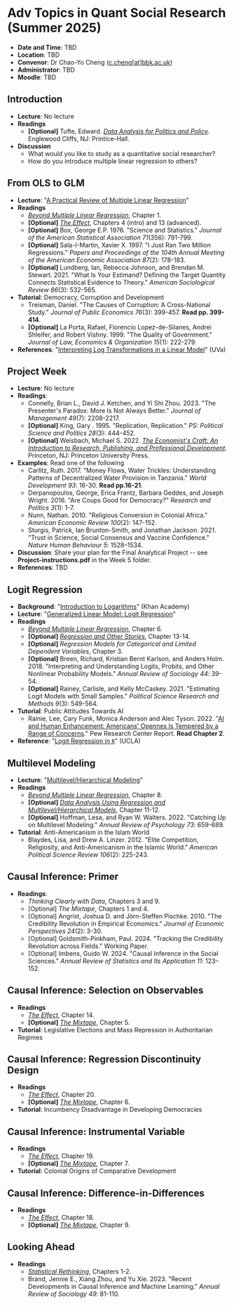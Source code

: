 # Adv Topics in Quant Social Research (Summer 2025)

- **Date and Time**: TBD
- **Location**: TBD
- **Convenor**: Dr Chao-Yo Cheng ([c.cheng[at]bbk.ac.uk](mailto:c.cheng@bbk.ac.uk))
- **Administrator**: TBD
- **Moodle**: TBD 

## Introduction

 - **Lecture**: No lecture
 - **Readings**
    - **[Optional]** Tufte, Edward. [*Data Analysis for Politics and Policy*](https://www.edwardtufte.com/tufte/dapp). Englewood Cliffs, NJ: Printice-Hall.
 - **Discussion**
	- What would you like to study as a quantitative social researcher?
	- How do you introduce multiple linear regression to others?

## From OLS to GLM

 - **Lecture**: "[A Practical Review of Multiple Linear Regression](https://moodle.bbk.ac.uk/course/view.php?id=41419&section=4)"
 - **Readings**
	- [*Beyond Multiple Linear Regression*](https://bookdown.org/roback/bookdown-BeyondMLR), Chapter 1.
	- **[Optional]** [*The Effect*](https://theeffectbook.net), Chapters 4 (intro) and 13 (advanced).
	- **[Optional]** Box, George E.P. 1976. "Science and Statistics." *Journal of the American Statistical Association 71*(356): 791-799.
	- **[Optional]** Sala-I-Martin, Xavier X. 1997. "I Just Ran Two Million Regressions." *Papers and Proceedings of the 104th Annual Meeting of the American Economic Association 87*(2): 178-183.
	- **[Optional]** Lundberg, Ian, Rebecca Johnson, and Brendan M. Stewart. 2021. "What Is Your Estimand? Defining the Target Quantity Connects Statistical Evidence to Theory." *American Sociological Review 86*(3): 532-565.
 - **Tutorial**: Democracy, Corruption and Development
 	- Treisman, Daniel. "The Causes of Corruption: A Cross-National Study." *Journal of Public Economics 76*(3): 399-457. **Read pp. 399-414**.
 	- **[Optional]** La Porta, Rafael, Florencio Lopez-de-Silanes, Andrei Shleifer, and Robert Vishny. 1999. "The Quality of Government." *Journal of Law, Economics & Organization 15*(1): 222-279.
 - **References**: "[Interpreting Log Transformations in a Linear Model](https://library.virginia.edu/data/articles/interpreting-log-transformations-in-a-linear-model)" (UVa)

## Project Week

 - **Lecture**: No lecture
 - **Readings**:
	- Connelly, Brian L., David J. Ketchen, and Yi Shi Zhou. 2023. "The Presenter's Paradox: More Is Not Always Better." *Journal of Management 49*(7): 2208-2217.
	- **[Optional]** King, Gary . 1995. "Replication, Replication." *PS: Political Science and Politics 28*(3): 444-452.
	- **[Optional]** Weisbach, Michael S. 2022. *[The Economist's Craft: An Introduction to Research, Publishing, and Professional Development](https://press.princeton.edu/books/hardcover/9780691216492/the-economists-craft)*. Princeton, NJ: Princeton University Press.
 - **Examples**: Read one of the following
	- Carlitz, Ruth. 2017. "Money Flows, Water Trickles: Understanding Patterns of Decentralized Water Provision in Tanzania." *World Development 93*: 16-30. **Read pp.16-21**.
	- Derpanopoulos, George, Erica Frantz, Barbara Geddes, and Joseph Wright. 2016. "Are Coups Good for Democracy?" *Research and Politics 3*(1): 1-7.
	- Nunn, Nathan. 2010. "Religious Conversion in Colonial Africa." *American Economic Review 100*(2): 147-152.
	- Sturgis, Patrick, Ian Brunton-Smith, and Jonathan Jackson. 2021. "Trust in Science, Social Consensus and Vaccine Confidence." *Nature Human Behaviour 5*: 1528–1534.	
 - **Discussion**: Share your plan for the Final Analytical Project -- see **Project-instructions.pdf** in the Week 5 folder.
 - **References**: TBD

## Logit Regression

 - **Background**: "[Introduction to Logarithms](https://www.khanacademy.org/math/algebra2/x2ec2f6f830c9fb89:logs)" (Khan Academy)
 - **Lecture**: "[Generalized Linear Model: Logit Regression](https://moodle.bbk.ac.uk/course/view.php?id=41419&section=4)"
 - **Readings**
 	- [*Beyond Multiple Linear Regression*](https://bookdown.org/roback/bookdown-BeyondMLR), Chapter 6.
	- **[Optional]** [*Regression and Other Stories*](https://avehtari.github.io/ROS-Examples/), Chapter 13-14.
	- **[Optional]** *Regression Models for Categorical and Limited Dependent Variables*, Chapter 3.
	- **[Optional]** Breen, Richard, Kristian Bernt Karlson, and Anders Holm. 2018. "Interpreting and Understanding Logits, Probits, and Other Nonlinear Probability Models." *Annual Review of Sociology 44*: 39-54.
	- **[Optional]** Rainey, Carlisle, and Kelly McCaskey. 2021. "Estimating Logit Models with Small Samples." *Political Science Research and Methods 9*(3): 549-564.
 - **Tutorial**: Public Attitudes Towards AI
 	- Rainie, Lee, Cary Funk, Monica Anderson and Alec Tyson. 2022. "[AI and Human Enhancement: Americans' Opennes Is Tempered by a Range of Concerns](https://www.pewresearch.org/internet/2022/03/17/ai-and-human-enhancement-americans-openness-is-tempered-by-a-range-of-concerns)." Pew Research Center Report. **Read Chapter 2**.
 - **Reference**: "[Logit Regression in `R`](https://stats.oarc.ucla.edu/r/dae/logit-regression/)" (UCLA)

## Multilevel Modeling

 - **Lecture**: "[Multilevel/Hierarchical Modeling](https://moodle.bbk.ac.uk/course/view.php?id=41419&section=4)"
 - **Readings**
	- [*Beyond Multiple Linear Regression*](https://bookdown.org/roback/bookdown-BeyondMLR/), Chapter 8.
	- **[Optional]** [*Data Analysis Using Regression and Multilevel/Hierarchical Models*](http://www.stat.columbia.edu/~gelman/arm), Chapter 11-12.
	- **[Optional]** Hoffman, Lesa, and Ryan W. Walters. 2022. "Catching Up on Multilevel Modeling." *Annual Review of Psychology 73*: 659-689.
 - **Tutorial**: Anti-Americanism in the Islam World
 	- Blaydes, Lisa, and Drew A. Linzer. 2012. "Elite Competition, Religiosity, and Anti-Americanism in the Islamic World." *American Political Science Review 106*(2): 225-243.

## Causal Inference: Primer

 - **Readings**:
	- *Thinking Clearly with Data*, Chapters 3 and 9.
	- [Optional] *The Mixtape*, Chapters 1 and 4.
	- [Optional] Angrist, Joshua D. and Jörn-Steffen Pischke. 2010. "The Credibility Revolution in Empirical Economics." *Journal of Economic Perspectives 24*(2): 3-30.
	- [Optional] Goldsmith-Pinkham, Paul. 2024. "Tracking the Credibility Revolution across Fields." Working Paper.
	- [Optional] Imbens, Guido W. 2024. "Causal Inference in the Social Sciences." *Annual Review of Statistics and Its Application 11*: 123–152.

## Causal Inference: Selection on Observables

 - **Readings**
	- [*The Effect*](https://theeffectbook.net/), Chapter 14.
	- **[Optional]** [*The Mixtape*](https://mixtape.scunning.com/), Chapter 5.
 - **Tutorial**: Legislative Elections and Mass Repression in Authoritarian Regimes

## Causal Inference: Regression Discontinuity Design

 - **Readings**
	- [*The Effect*](https://theeffectbook.net/), Chapter 20.
	- **[Optional]** [*The Mixtape*](https://mixtape.scunning.com/), Chapter 6.
 - **Tutorial**: Incumbency Disadvantage in Developing Democracies

## Causal Inference: Instrumental Variable

 - **Readings**
	- [*The Effect*](https://theeffectbook.net/), Chapter 19.
	- **[Optional]** [*The Mixtape*](https://mixtape.scunning.com/), Chapter 7. 
 - **Tutorial**: Colonial Origins of Comparative Development

## Causal Inference: Difference-in-Differences

 - **Readings**
	- [*The Effect*](https://theeffectbook.net/), Chapter 18.
	- **[Optional]** [*The Mixtape*](https://mixtape.scunning.com/), Chapter 9.

## Looking Ahead

 - **Readings**
	- [*Statistical Rethinking*](https://xcelab.net/rm/), Chapters 1-2.
	- Brand, Jennie E., Xiang Zhou, and Yu Xie. 2023. "Recent Developments in Causal Inference and Machine Learning." *Annual Review of Sociology 49*: 81-110.
